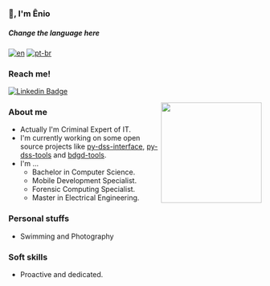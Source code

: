 ### 👋, I'm Ênio

##### Change the language here
[![en](https://img.shields.io/badge/lang-en-red.svg)](https://github.com/eniocc/eniocc/blob/main/README.md)
[![pt-br](https://img.shields.io/badge/lang-pt--br-green.svg)](https://github.com/eniocc/eniocc/blob/main/README.pt-br.md)

### Reach me! 
[![Linkedin Badge](https://img.shields.io/badge/-LinkedIn-0e76a8?style=flat-square&logo=Linkedin&logoColor=white)](https://www.linkedin.com/in/enioviana/)

<img align="right" height="200" src="https://github.com/Lucas-Godoi/Lucas-Godoi/blob/main/computer_cat.gif"/>

### About me
- Actually I'm Criminal Expert of IT. 
- I'm currently working on some open source projects like [py-dss-interface](https://github.com/eniocc/py_dss_interface), [py-dss-tools](https://github.com/eniocc/py_dss_tools) and [bdgd-tools](https://github.com/eniocc/bdgd-tools).
- I'm ...
  - Bachelor in Computer Science.
  - Mobile Development Specialist.
  - Forensic Computing Specialist.
  - Master in Electrical Engineering.

### Personal stuffs
- Swimming and Photography

### Soft skills
- Proactive and dedicated.
